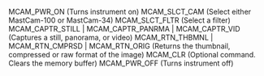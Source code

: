 MCAM_PWR_ON (Turns instrument on)
MCAM_SLCT_CAM (Select either MastCam-100 or MastCam-34)
MCAM_SLCT_FLTR (Select a filter)
MCAM_CAPTR_STILL | MCAM_CAPTR_PANRMA | MCAM_CAPTR_VID (Captures a still, panorama, or video)
MCAM_RTN_THBMNL | MCAM_RTN_CMPRSD | MCAM_RTN_ORIG (Returns the thumbnail, compressed or raw format of the image)
MCAM_CLR (Optional command. Clears the memory buffer)
MCAM_PWR_OFF (Turns instrument off)
